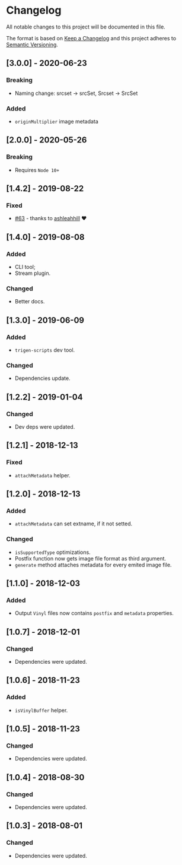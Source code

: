 # Changelog

All notable changes to this project will be documented in this file.

The format is based on [Keep a Changelog](http://keepachangelog.com/en/1.0.0/)
and this project adheres to [Semantic Versioning](http://semver.org/spec/v2.0.0.html).

<!--

DO NOT TOUCH. SAVE IT ON TOP.

## [semver] - date
### Added
- ...

### Changed
- ...

### Fixed
- ...

### Removed
- ...

-->

## [3.0.0] - 2020-06-23
### Breaking
- Naming change: srcset -> srcSet, Srcset -> SrcSet

### Added
- `originMultiplier` image metadata

## [2.0.0] - 2020-05-26
### Breaking
- Requires `Node 10+`

## [1.4.2] - 2019-08-22
### Fixed
- [#63](https://github.com/TrigenSoftware/flexis-srcset/pull/63) - thanks to [ashleahhill](https://github.com/ashleahhill) ❤️

## [1.4.0] - 2019-08-08
### Added
- CLI tool;
- Stream plugin.

### Changed
- Better docs.

## [1.3.0] - 2019-06-09
### Added
- `trigen-scripts` dev tool.

### Changed
- Dependencies update.

## [1.2.2] - 2019-01-04
### Changed
- Dev deps were updated.

## [1.2.1] - 2018-12-13
### Fixed
- `attachMetadata` helper.

## [1.2.0] - 2018-12-13
### Added
- `attachMetadata` can set extname, if it not setted.

### Changed
- `isSupportedType` optimizations.
- Postfix function now gets image file format as third argument.
- `generate` method attaches metadata for every emited image file.

## [1.1.0] - 2018-12-03
### Added
- Output `Vinyl` files now contains `postfix` and `metadata` properties.

## [1.0.7] - 2018-12-01
### Changed
- Dependencies were updated.

## [1.0.6] - 2018-11-23
### Added
- `isVinylBuffer` helper.

## [1.0.5] - 2018-11-23
### Changed
- Dependencies were updated.

## [1.0.4] - 2018-08-30
### Changed
- Dependencies were updated.

## [1.0.3] - 2018-08-01
### Changed
- Dependencies were updated.
